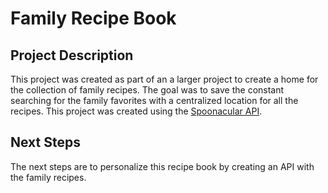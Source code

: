 # Family Recipe Book

## Project Description

This project was created as part of an a larger project to create a home for the collection of family recipes. The goal was to save the constant searching for the family favorites with a centralized location for all the recipes. This project was created using the [Spoonacular API](https://spoonacular.com/food-api). 

## Next Steps

The next steps are to personalize this recipe book by creating an API with the family recipes.